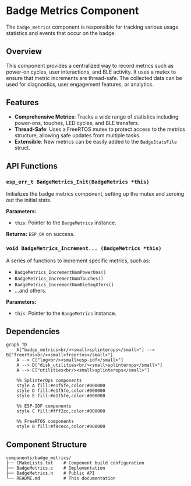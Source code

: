 # Badge Metrics Component

The `badge_metrics` component is responsible for tracking various usage statistics and events that occur on the badge.

## Overview

This component provides a centralized way to record metrics such as power-on cycles, user interactions, and BLE activity. It uses a mutex to ensure that metric increments are thread-safe. The collected data can be used for diagnostics, user engagement features, or analytics.

## Features

- **Comprehensive Metrics**: Tracks a wide range of statistics including power-ons, touches, LED cycles, and BLE transfers.
- **Thread-Safe**: Uses a FreeRTOS mutex to protect access to the metrics structure, allowing safe updates from multiple tasks.
- **Extensible**: New metrics can be easily added to the `BadgeStatsFile` struct.

## API Functions

### `esp_err_t BadgeMetrics_Init(BadgeMetrics *this)`
Initializes the badge metrics component, setting up the mutex and zeroing out the initial stats.

**Parameters:**
- `this`: Pointer to the `BadgeMetrics` instance.

**Returns:** `ESP_OK` on success.

### `void BadgeMetrics_Increment... (BadgeMetrics *this)`
A series of functions to increment specific metrics, such as:
- `BadgeMetrics_IncrementNumPowerOns()`
- `BadgeMetrics_IncrementNumTouches()`
- `BadgeMetrics_IncrementNumBleSeqXfers()`
- ...and others.

**Parameters:**
- `this`: Pointer to the `BadgeMetrics` instance.

## Dependencies

```mermaid
graph TD
    A["badge_metrics<br/><small>splinterops</small>"] --> B["freertos<br/><small>freertos</small>"]
    A --> C["log<br/><small>esp-idf</small>"]
    A --> D["disk_utilities<br/><small>splinterops</small>"]
    A --> E["utilities<br/><small>splinterops</small>"]
    
    %% SplinterOps components
    style A fill:#e1f5fe,color:#000000
    style D fill:#e1f5fe,color:#000000
    style E fill:#e1f5fe,color:#000000

    %% ESP-IDF components
    style C fill:#fff2cc,color:#000000
    
    %% FreeRTOS components
    style B fill:#f8cecc,color:#000000
```

## Component Structure

```
components/badge_metrics/
├── CMakeLists.txt    # Component build configuration
├── BadgeMetrics.c    # Implementation
├── BadgeMetrics.h    # Public API
└── README.md         # This documentation
```
